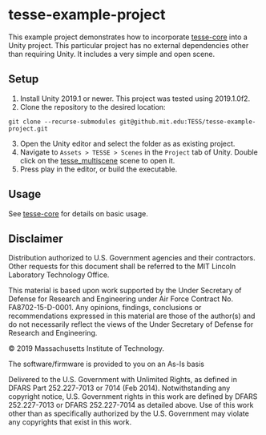 # tesse-example-project

This example project demonstrates how to incorporate [tesse-core](../../../tesse-core) into a Unity project. This particular project has no external dependencies other than requiring Unity. It includes a very simple and open scene.

## Setup

1. Install Unity 2019.1 or newer. This project was tested using 2019.1.0f2.
2. Clone the repository to the desired location: 
```
git clone --recurse-submodules git@github.mit.edu:TESS/tesse-example-project.git
```
3. Open the Unity editor and select the folder as as existing project.
4. Navigate to `Assets > TESSE > Scenes` in the `Project` tab of Unity. Double click on the [tesse_multiscene](../tesse-core/Scenes/tesse_multiscene.unity) scene to open it.
5. Press play in the editor, or build the executable.

## Usage

See [tesse-core](../../../tesse-core) for details on basic usage.

## Disclaimer

Distribution authorized to U.S. Government agencies and their contractors. Other requests for this document shall be referred to the MIT Lincoln Laboratory Technology Office.

This material is based upon work supported by the Under Secretary of Defense for Research and Engineering under Air Force Contract No. FA8702-15-D-0001. Any opinions, findings, conclusions or recommendations expressed in this material are those of the author(s) and do not necessarily reflect the views of the Under Secretary of Defense for Research and Engineering.

© 2019 Massachusetts Institute of Technology.

The software/firmware is provided to you on an As-Is basis

Delivered to the U.S. Government with Unlimited Rights, as defined in DFARS Part 252.227-7013 or 7014 (Feb 2014). Notwithstanding any copyright notice, U.S. Government rights in this work are defined by DFARS 252.227-7013 or DFARS 252.227-7014 as detailed above. Use of this work other than as specifically authorized by the U.S. Government may violate any copyrights that exist in this work.
